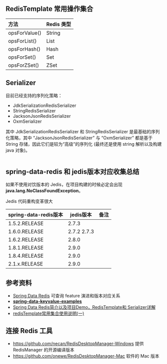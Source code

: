 

## RedisTemplate 常用操作集合

| 方法          | Redis 类型 |
| :------------ | :--------- |
| opsForValue() | String     |
| opsForList()  | List       |
| opsForHash()  | Hash       |
| opsForSet()   | Set        |
| opsForZSet()  | ZSet       |

## Serializer

目前已经支持的序列化策略：

- JdkSerializationRedisSerializer
- StringRedisSerializer
- JacksonJsonRedisSerializer
- OxmSerializer

其中 JdkSerializationRedisSerializer 和 StringRedisSerializer 是最基础的序列化策略，其中 “JacksonJsonRedisSerializer” 与 “OxmSerializer” 都是基于 String 存储，因此它们是较为“高级”的序列化 (最终还是使用 string 解析以及构建 java 对象)。

```java

```



## spring-data-redis 和 jedis版本对应收集总结

如果不使用对饮版本的 Jedis，在项目构建的时候必定会出现 **java.lang.NoClassFoundException**。

Jedis 代码重构变革很大

| spring-data-redis版本 | jedis版本    | 备注 |
| --------------------- | ------------ | ---- |
| 1.5.2.RELEASE         | 2.7.3        |      |
| 1.6.0.RELEASE         | 2.7.2  2.7.3 |      |
| 1.6.2.RELEASE         | 2.8.0        |      |
| 1.8.1.RELEASE         | 2.9.0        |      |
| 1.8.4.RELEASE         | 2.9.0        |      |
| 2.1.x.RELEASE         | 2.9.0        |      |

## 参考资料

- [Spring Data Redis](https://docs.spring.io/spring-data/data-redis/docs/current/reference/html/#new-in-2.1.0) 可查询 feature 演进和版本对应关系
- [**spring-data-keyvalue-examples**](https://github.com/spring-projects/spring-data-keyvalue-examples)
- [Spring Data Redis简介以及项目Demo，RedisTemplate和 Serializer详解](https://www.cnblogs.com/edwinchen/p/3816938.html)
- [redisTemplate常用集合使用说明(一)](https://357029540.iteye.com/blog/2388706)

## 连接 Redis 工具

- https://github.com/necan/RedisDesktopManager-Windows 提供 RedisManager 的开源编译版本
- https://github.com/onewe/RedisDesktopManager-Mac 软件的 Mac 版本